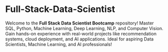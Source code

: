 # Full-Stack-Data-Scientist
Welcome to the **Full Stack Data Scientist Bootcamp** repository! Master SQL, Python, Machine Learning, Deep Learning, NLP, and Computer Vision. Gain hands-on experience with real-world projects like recommendation systems, cloud deployment, and AI applications. Ideal for aspiring Data Scientists, Machine Learning, and AI professionals!

